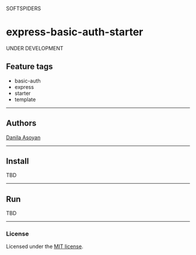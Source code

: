 SOFTSPIDERS

# express-basic-auth-starter

UNDER DEVELOPMENT

## Feature tags

- basic-auth
- express
- starter
- template

---

## Authors

[Danila Asoyan](https://github.com/Danilkashtan)

---

## Install

TBD

---

## Run

TBD

---

### License

Licensed under the [MIT license](./LICENSE). 
